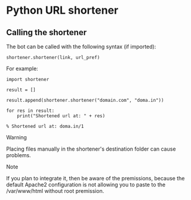 # Python URL shortener

## Calling the shortener
The bot can be called with the following syntax (if imported):
```
shortener.shortener(link, url_pref)
```
For example:
```
import shortener

result = []

result.append(shortener.shortener("domain.com", "doma.in"))

for res in result:
    print("Shortened url at: " + res)
```
```
% Shortened url at: doma.in/1
```
> [!WARNING]
> Placing files manually in the shortener's destination folder can cause problems.

> [!NOTE]
> If you plan to integrate it, then be aware of the premissions, because the default Apache2 configuration is not allowing you to paste to the /var/www/html without root premission.